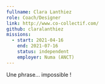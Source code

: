 ```yaml
---
fullname: Clara Lanthiez
role: Coach/Designer
link: http://www.co-collectif.com/
github: claralanthiez
missions:
  - start: 2021-04-16
    end: 2021-07-16
    status: independent
    employer: Numa (ANCT)
---
```


Une phrase... impossible !
